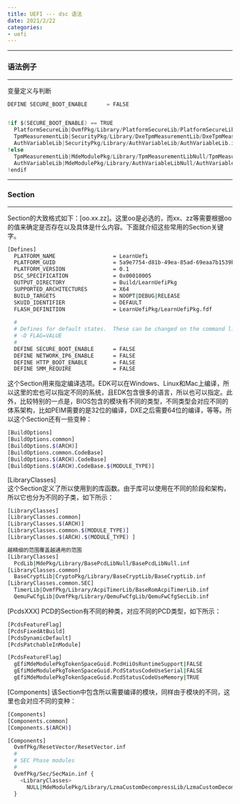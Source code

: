 ```yaml
---
title: UEFI --- dsc 语法
date: 2021/2/22
categories:
- uefi
---
```


---
### 语法例子
---

变量定义与判断
~~~c
DEFINE SECURE_BOOT_ENABLE      = FALSE


!if $(SECURE_BOOT_ENABLE) == TRUE
  PlatformSecureLib|OvmfPkg/Library/PlatformSecureLib/PlatformSecureLib.inf
  TpmMeasurementLib|SecurityPkg/Library/DxeTpmMeasurementLib/DxeTpmMeasurementLib.inf
  AuthVariableLib|SecurityPkg/Library/AuthVariableLib/AuthVariableLib.inf
!else
  TpmMeasurementLib|MdeModulePkg/Library/TpmMeasurementLibNull/TpmMeasurementLibNull.inf
  AuthVariableLib|MdeModulePkg/Library/AuthVariableLibNull/AuthVariableLibNull.inf
!endif
~~~

---
### Section
---
Section的大致格式如下：[oo.xx.zz]。这里oo是必选的，而xx、zz等需要根据oo的值来确定是否存在以及具体是什么内容。下面就介绍这些常用的Section关键字。

~~~bash
[Defines]
  PLATFORM_NAME                  = LearnUefi
  PLATFORM_GUID                  = 5a9e7754-d81b-49ea-85ad-69eaa7b1539b
  PLATFORM_VERSION               = 0.1
  DSC_SPECIFICATION              = 0x00010005
  OUTPUT_DIRECTORY               = Build/LearnUefiPkg
  SUPPORTED_ARCHITECTURES        = X64
  BUILD_TARGETS                  = NOOPT|DEBUG|RELEASE
  SKUID_IDENTIFIER               = DEFAULT
  FLASH_DEFINITION               = LearnUefiPkg/LearnUefiPkg.fdf
 
  #
  # Defines for default states.  These can be changed on the command line.
  # -D FLAG=VALUE
  #
  DEFINE SECURE_BOOT_ENABLE      = FALSE
  DEFINE NETWORK_IP6_ENABLE      = FALSE
  DEFINE HTTP_BOOT_ENABLE        = FALSE
  DEFINE SMM_REQUIRE             = FALSE
~~~

这个Section用来指定编译选项。EDK可以在Windows、Linux和Mac上编译，所以这里的宏也可以指定不同的系统，且EDK包含很多的语言，所以也可以指定。此外，比较特别的一点是，BIOS包含的模块有不同的类型，不同类型会对应不同的体系架构，比如PEIM需要的是32位的编译，DXE之后需要64位的编译，等等。所以这个Section还有一些变种：
~~~bash
[BuildOptions] 
[BuildOptions.common]
[BuildOptions.$(ARCH)]
[BuildOptions.common.CodeBase]
[BuildOptions.$(ARCH).CodeBase]
[BuildOptions.$(ARCH).CodeBase.$(MODULE_TYPE)]
~~~

[LibraryClasses]  
这个Section定义了所以使用到的库函数。由于库可以使用在不同的阶段和架构，所以它也分为不同的子类，如下所示：
~~~bash
[LibraryClasses]
[LibraryClasses.common]
[LibraryClasses.$(ARCH)]
[LibraryClasses.common.$(MODULE_TYPE)]
[LibraryClasses.$(ARCH).$(MODULE_TYPE) ]

越精细的范围覆盖越通用的范围
[LibraryClasses]
  PcdLib|MdePkg/Library/BasePcdLibNull/BasePcdLibNull.inf
[LibraryClasses.common]
  BaseCryptLib|CryptoPkg/Library/BaseCryptLib/BaseCryptLib.inf
[LibraryClasses.common.SEC]
  TimerLib|OvmfPkg/Library/AcpiTimerLib/BaseRomAcpiTimerLib.inf
  QemuFwCfgLib|OvmfPkg/Library/QemuFwCfgLib/QemuFwCfgSecLib.inf
~~~


[PcdsXXX]
PCD的Section有不同的种类，对应不同的PCD类型，如下所示：
~~~bash 
[PcdsFeatureFlag]
[PcdsFixedAtBuild]
[PcdsDynamicDefault]
[PcdsPatchableInModule]

[PcdsFeatureFlag]
  gEfiMdeModulePkgTokenSpaceGuid.PcdHiiOsRuntimeSupport|FALSE
  gEfiMdeModulePkgTokenSpaceGuid.PcdStatusCodeUseSerial|FALSE
  gEfiMdeModulePkgTokenSpaceGuid.PcdStatusCodeUseMemory|TRUE
~~~

[Components]
该Section中包含所以需要编译的模块，同样由于模块的不同，这里也会对应不同的变种：
~~~bash
[Components]
[Components.common]
[Components.$(ARCH)]

[Components]
  OvmfPkg/ResetVector/ResetVector.inf
  #
  # SEC Phase modules
  #
  OvmfPkg/Sec/SecMain.inf {
    <LibraryClasses>
      NULL|MdeModulePkg/Library/LzmaCustomDecompressLib/LzmaCustomDecompressLib.inf
  }
~~~